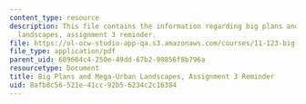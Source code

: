 ```yaml
---
content_type: resource
description: This file contains the information regarding big plans and mega-urban
  landscapes, assignment 3 reminder.
file: https://ol-ocw-studio-app-qa.s3.amazonaws.com/courses/11-123-big-plans-and-mega-urban-landscapes-spring-2014/8afb8c56521e41cc92b56234c2c16384_MIT11_123S14_assign3_REMI.pdf
file_type: application/pdf
parent_uid: 689664c4-250e-49dd-67b2-90856f8b796a
resourcetype: Document
title: Big Plans and Mega-Urban Landscapes, Assignment 3 Reminder
uid: 8afb8c56-521e-41cc-92b5-6234c2c16384
---
```

